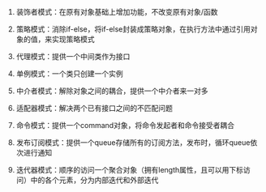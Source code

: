 1. 装饰者模式：在原有对象基础上增加功能，不改变原有对象/函数

2. 策略模式：消除if-else，将if-else封装成策略对象，在执行方法中通过引用对象的值，来实现策略模式

3. 代理模式：提供一个中间类作为接口

4. 单例模式：一个类只创建一个实例

5. 中介者模式：解除对象之间的耦合，提供一个中介者来一对多

6. 适配器模式：解决两个已有接口之间的不匹配问题

7. 命令模式：提供一个command对象，将命令发起者和命令接受者耦合

8. 发布订阅模式：提供一个queue存储所有的订阅方法，发布时，循环queue依次进行通知

9. 迭代器模式：顺序的访问一个聚合对象（拥有length属性，且可以用下标访问）中的各个元素，分为内部迭代和外部迭代
